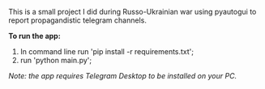 This is a small project I did during Russo-Ukrainian war using pyautogui to report propagandistic telegram channels.


**To run the app:**
1. In command line run 'pip install -r requirements.txt';
2. run 'python main.py';

_Note: the app requires Telegram Desktop to be installed on your PC._
